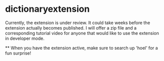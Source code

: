# dictionaryextension
Currently, the extension is under review. It could take weeks before the extension actually becomes published. I will offer a zip file and a corresponding tutorial video for anyone that would like to use the extension in developer mode. 

** When you have the extension active, make sure to search up 'hoel' for a fun surprise!

